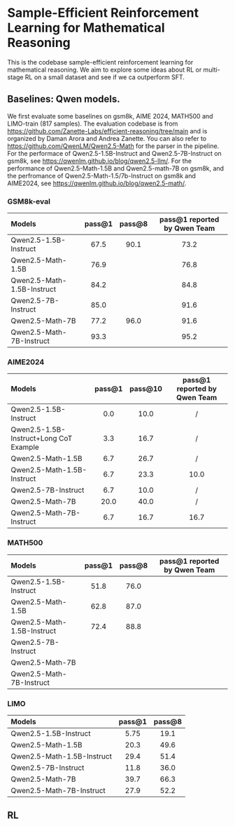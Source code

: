 # Sample-Efficient Reinforcement Learning for Mathematical Reasoning

This is the codebase sample-efficient reinforcement learning for mathematical reasoning. We aim to explore some ideas about RL or multi-stage RL on a small dataset and see if we ca outperform SFT.


## Baselines: Qwen models.
We first evaluate some baselines on gsm8k, AIME 2024, MATH500 and LIMO-train (817 samples).
The evaluation codebase is from https://github.com/Zanette-Labs/efficient-reasoning/tree/main and is organized by Daman Arora and Andrea Zanette.
You can also refer to https://github.com/QwenLM/Qwen2.5-Math for the parser in the pipeline.
For the performace of Qwen2.5-1.5B-Instruct and Qwen2.5-7B-Instruct on gsm8k, see https://qwenlm.github.io/blog/qwen2.5-llm/.
For the performance of Qwen2.5-Math-1.5B and Qwen2.5-math-7B on gsm8k, and the perfromance of Qwen2.5-Math-1.5/7b-Instruct on gsm8k and AIME2024, see https://qwenlm.github.io/blog/qwen2.5-math/.

### GSM8k-eval
| Models| pass@1| pass@8 | pass@1 reported by Qwen Team |
|:-----------------|:------------------:|:------------------:|:------------------:|
|  Qwen2.5-1.5B-Instruct | 67.5 | 90.1 | 73.2 |
|  Qwen2.5-Math-1.5B | 76.9 | | 76.8 |
|  Qwen2.5-Math-1.5B-Instruct | 84.2 | | 84.8 |
|  Qwen2.5-7B-Instruct |85.0 | | 91.6 |
|  Qwen2.5-Math-7B |77.2 | 96.0| 91.6 |
|  Qwen2.5-Math-7B-Instruct | 93.3 | | 95.2 |

### AIME2024
| Models| pass@1| pass@10| pass@1 reported by Qwen Team |
|:------------------------------|:-----------------------:|:-----------------------:|:-----------------------:|
|  Qwen2.5-1.5B-Instruct | 0.0 | 10.0 | / |
|  Qwen2.5-1.5B-Instruct+Long CoT Example | 3.3 | 16.7 | / |
|  Qwen2.5-Math-1.5B | 6.7 | 26.7 | / |
|  Qwen2.5-Math-1.5B-Instruct | 6.7 | 23.3 | 10.0 |
|  Qwen2.5-7B-Instruct | 6.7 | 10.0 | / |  
|  Qwen2.5-Math-7B | 20.0 | 40.0 | / |
|  Qwen2.5-Math-7B-Instruct | 6.7 | 16.7 | 16.7 |

### MATH500
| Models| pass@1| pass@8 | pass@1 reported by Qwen Team |
|:------------------------------|:-----------------------:|:----------------------------:|:----------------------------:|
|  Qwen2.5-1.5B-Instruct | 51.8 | 76.0 | |
|  Qwen2.5-Math-1.5B | 62.8 | 87.0 | |
|  Qwen2.5-Math-1.5B-Instruct | 72.4| 88.8 | |
|  Qwen2.5-7B-Instruct | |  | |
|  Qwen2.5-Math-7B | |  | |
|  Qwen2.5-Math-7B-Instruct | |  | |

### LIMO
| Models| pass@1| pass@8|
|:------------------------------|:-----------------------:|:-----------------------:|  
|  Qwen2.5-1.5B-Instruct | 5.75| 19.1 |
|  Qwen2.5-Math-1.5B | 20.3 | 49.6 |
|  Qwen2.5-Math-1.5B-Instruct | 29.4 | 51.4 |
|  Qwen2.5-7B-Instruct | 11.8 | 36.0 |
|  Qwen2.5-Math-7B |39.7 | 66.3 |
|  Qwen2.5-Math-7B-Instruct |27.9 | 52.2 |


## RL



